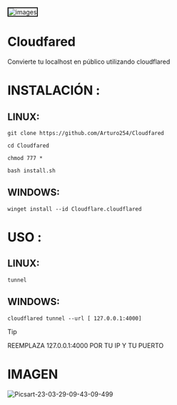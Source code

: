 <img src="https://res.cloudinary.com/practicaldev/image/fetch/s--HjaKDxdF--/c_imagga_scale,f_auto,fl_progressive,h_420,q_auto,w_1000/https://dev-to-uploads.s3.amazonaws.com/uploads/articles/yc1km70jndnxph4a57od.png" alt="images" border="2">


# Cloudfared
Convierte tu localhost en público utilizando cloudflared 

# INSTALACIÓN  :

## LINUX:

```
git clone https://github.com/Arturo254/Cloudfared 

cd Cloudfared 

chmod 777 * 

bash install.sh
```

## WINDOWS:

```
winget install --id Cloudflare.cloudflared
```

# USO :

## LINUX:

```
tunnel 

```

## WINDOWS:

```
cloudflared tunnel --url [ 127.0.0.1:4000]
```
>[!TIP]
>REEMPLAZA 127.0.0.1:4000 POR TU IP Y TU PUERTO


# IMAGEN 


<img src="https://i.ibb.co/KyDD57K/Picsart-23-03-29-09-43-09-499.png" alt="Picsart-23-03-29-09-43-09-499" border="0">



 


